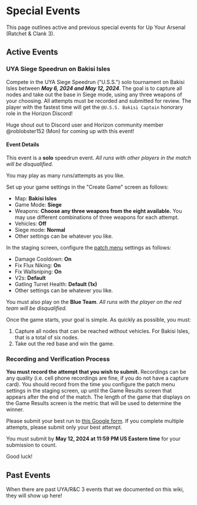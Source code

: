 # Special Events

This page outlines active and previous special events for Up Your Arsenal (Ratchet & Clank 3).

## Active Events
### UYA Siege Speedrun on Bakisi Isles
Compete in the UYA Siege Speedrun ("U.S.S.") solo tournament on Bakisi Isles between ***May 6, 2024 and May 12, 2024***. The goal is to capture all nodes and take out the base in Siege mode, using any three weapons of your choosing. All attempts must be recorded and submitted for review. The player with the fastest time will get the `@U.S.S. Bakisi Captain` honorary role in the Horizon Discord!  

Huge shout out to Discord user and Horizon community member @roblobster152 (Mon) for coming up with this event!  

#### Event Details
This event is a **solo** speedrun event. *All runs with other players in the match will be disqualified.*  

You may play as many runs/attempts as you like.  

Set up your game settings in the "Create Game" screen as follows:  
- Map: **Bakisi Isles**  
- Game Mode: **Siege**  
- Weapons: **Choose any three weapons from the eight available.** You may use different combinations of three weapons for each attempt.  
- Vehicles: **Off**  
- Siege mode: **Normal**  
- Other settings can be whatever you like.  

In the staging screen, configure the [patch menu](/up-your-arsenal/CMODS.md) settings as follows:  
- Damage Cooldown: **On**  
- Fix Flux Niking: **On**  
- Fix Wallsniping: **On**  
- V2s: **Default**  
- Gatling Turret Health: **Default (1x)**  
- Other settings can be whatever you like.  

You must also play on the **Blue Team**. *All runs with the player on the red team will be disqualified.*

Once the game starts, your goal is simple. As quickly as possible, you must:  
1. Capture all nodes that can be reached without vehicles. For Bakisi Isles, that is a total of six nodes.  
2. Take out the red base and win the game.  

### Recording and Verification Process
**You must record the attempt that you wish to submit.** Recordings can be any quality (i.e. cell phone recordings are fine, if you do not have a capture card). You should record from the time you configure the patch menu settings in the staging screen, up until the Game Results screen that appears after the end of the match. The length of the game that displays on the Game Results screen is the metric that will be used to determine the winner.  

Please submit your best run to [this Google form](https://docs.google.com/forms/d/e/1FAIpQLScw44DvfJj_SCqPF9p1I_U3mQrxeV3V3X8bsRnFLgh_iLfJmA/viewform?usp=sf_link). If you complete multiple attempts, please submit only your best attempt.  

You must submit by **May 12, 2024 at 11:59 PM US Eastern time** for your submission to count.  

Good luck!


## Past Events
When there are past UYA/R&C 3 events that we documented on this wiki, they will show up here!
